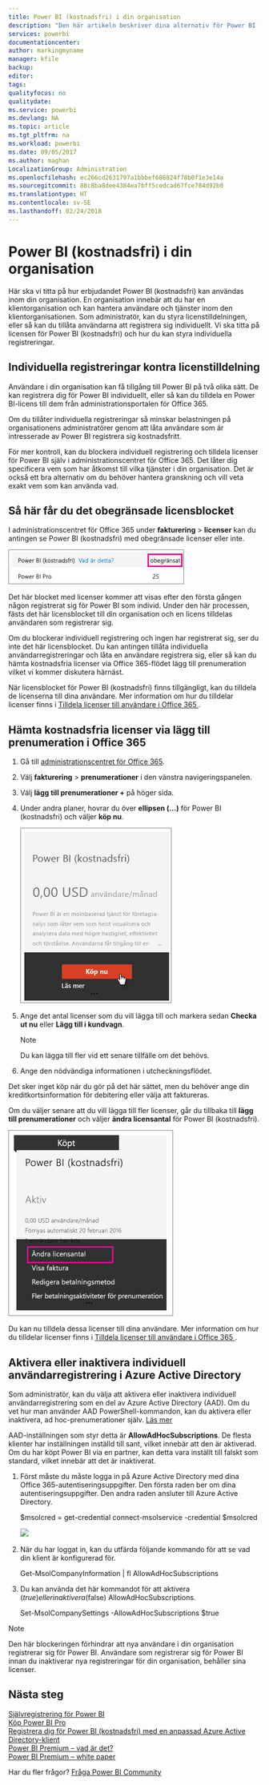```yaml
---
title: Power BI (kostnadsfri) i din organisation
description: "Den här artikeln beskriver dina alternativ för Power BI (kostnadsfri) från ett organisationsperspektiv. Om du är administratör för din klient, visar det här hur du hanterar kostnadsfria registreringar."
services: powerbi
documentationcenter: 
author: markingmyname
manager: kfile
backup: 
editor: 
tags: 
qualityfocus: no
qualitydate: 
ms.service: powerbi
ms.devlang: NA
ms.topic: article
ms.tgt_pltfrm: na
ms.workload: powerbi
ms.date: 09/05/2017
ms.author: maghan
LocalizationGroup: Administration
ms.openlocfilehash: ec266cd2631797a1bbbef686824f78b0f1e3e14a
ms.sourcegitcommit: 88c8ba8dee4384ea7bff5cedcad67fce784d92b0
ms.translationtype: HT
ms.contentlocale: sv-SE
ms.lasthandoff: 02/24/2018
---
```

# <a name="power-bi-free-in-your-organization"></a>Power BI (kostnadsfri) i din organisation
Här ska vi titta på hur erbjudandet Power BI (kostnadsfri) kan användas inom din organisation. En organisation innebär att du har en klientorganisation och kan hantera användare och tjänster inom den klientorganisationen. Som administratör, kan du styra licenstilldelningen, eller så kan du tillåta användarna att registrera sig individuellt. Vi ska titta på licensen för Power BI (kostnadsfri) och hur du kan styra individuella registreringar.

## <a name="individual-sign-up-versus-license-assignment"></a>Individuella registreringar kontra licenstilldelning
Användare i din organisation kan få tillgång till Power BI på två olika sätt. De kan registrera dig för Power BI individuellt, eller så kan du tilldela en Power BI-licens till dem från administrationsportalen för Office 365.

Om du tillåter individuella registreringar så minskar belastningen på organisationens administratörer genom att låta användare som är intresserade av Power BI registrera sig kostnadsfritt.

För mer kontroll, kan du blockera individuell registrering och tilldela licenser för Power BI själv i administrationscentret för Office 365. Det låter dig specificera vem som har åtkomst till vilka tjänster i din organisation. Det är också ett bra alternativ om du behöver hantera granskning och vill veta exakt vem som kan använda vad.

## <a name="how-to-get-the-unlimited-license-block"></a>Så här får du det obegränsade licensblocket
I administrationscentret för Office 365 under **fakturering** > **licenser** kan du antingen se Power BI (kostnadsfri) med obegränsade licenser eller inte.

![](media/service-admin-service-free-in-your-organization/unlimited-licenses.png)

Det här blocket med licenser kommer att visas efter den första gången någon registrerat sig för Power BI som individ. Under den här processen, fästs det här licensblocket till din organisation och en licens tilldelas användaren som registrerar sig.

Om du blockerar individuell registrering och ingen har registrerat sig, ser du inte det här licensblocket. Du kan antingen tillåta individuella användarregistreringar och låta en användare registrera sig, eller så kan du hämta kostnadsfria licenser via Office 365-flödet lägg till prenumeration vilket vi kommer diskutera härnäst.

När licensblocket för Power BI (kostnadsfri) finns tillgängligt, kan du tilldela de licenserna till dina användare. Mer information om hur du tilldelar licenser finns i [Tilldela licenser till användare i Office 365 ](https://support.office.com/article/Assign-or-unassign-licenses-for-Office-365-for-business-997596b5-4173-4627-b915-36abac6786dc).

## <a name="getting-free-licenses-via-add-subscription-within-office-365"></a>Hämta kostnadsfria licenser via lägg till prenumeration i Office 365
1. Gå till [administrationscentret för Office 365](https://portal.office.com/admin/default.aspx).
2. Välj **fakturering** > **prenumerationer** i den vänstra navigeringspanelen.
3. Välj **lägg till prenumerationer +** på höger sida.
4. Under andra planer, hovrar du över **ellipsen (...)** för Power BI (kostnadsfri) och väljer **köp nu**.
   
    ![](media/service-admin-service-free-in-your-organization/buy-powerbi-free.png)
5. Ange det antal licenser som du vill lägga till och markera sedan **Checka ut nu** eller **Lägg till i kundvagn**.
   
   > [!NOTE]
   > Du kan lägga till fler vid ett senare tillfälle om det behövs.
   > 
   > 
6. Ange den nödvändiga informationen i utcheckningsflödet.

Det sker inget köp när du gör på det här sättet, men du behöver ange din kreditkortsinformation för debitering eller välja att faktureras.

Om du väljer senare att du vill lägga till fler licenser, går du tillbaka till **lägg till prenumerationer** och väljer **ändra licensantal** för Power BI (kostnadsfri).

![](media/service-admin-service-free-in-your-organization/change-license-quantity.png)

Du kan nu tilldela dessa licenser till dina användare. Mer information om hur du tilldelar licenser finns i [Tilldela licenser till användare i Office 365 ](https://support.office.com/article/Assign-or-unassign-licenses-for-Office-365-for-business-997596b5-4173-4627-b915-36abac6786dc).

## <a name="enable-or-disable-individual-user-sign-up-in-azure-active-directory"></a>Aktivera eller inaktivera individuell användarregistrering i Azure Active Directory
Som administratör, kan du välja att aktivera eller inaktivera individuell användarregistrering som en del av Azure Active Directory (AAD). Om du vet hur man använder AAD PowerShell-kommandon, kan du aktivera eller inaktivera, ad hoc-prenumerationer själv. [Läs mer](https://technet.microsoft.com/library/jj151815.aspx)

AAD-inställningen som styr detta är **AllowAdHocSubscriptions**. De flesta klienter har inställningen inställd till sant, vilket innebär att den är aktiverad. Om du har köpt Power BI via en partner, kan detta vara inställt till falskt som standard, vilket innebär att det är inaktiverat.

1. Först måste du måste logga in på Azure Active Directory med dina Office 365-autentiseringsuppgifter. Den första raden ber om dina autentiseringsuppgifter. Den andra raden ansluter till Azure Active Directory.
   
     $msolcred = get-credential   connect-msolservice -credential $msolcred
   
   ![](media/service-admin-service-free-in-your-organization/aad-signin.png)
2. När du har loggat in, kan du utfärda följande kommando för att se vad din klient är konfigurerad för.
   
     Get-MsolCompanyInformation | fl AllowAdHocSubscriptions
3. Du kan använda det här kommandot för att aktivera ($true) eller inaktivera ($false) AllowAdHocSubscriptions.
   
     Set-MsolCompanySettings -AllowAdHocSubscriptions $true

> [!NOTE]
> Den här blockeringen förhindrar att nya användare i din organisation registrerar sig för Power BI. Användare som registrerar sig för Power BI innan du inaktiverar nya registreringar för din organisation, behåller sina licenser.
> 
> 

## <a name="next-steps"></a>Nästa steg
[Självregistrering för Power BI](service-self-service-signup-for-power-bi.md)  
[Köp Power BI Pro](service-admin-purchasing-power-bi-pro.md)  
[Registrera dig för Power BI (kostnadsfri) med en anpassad Azure Active Directory-klient](developer/create-an-azure-active-directory-tenant.md)  
[Power BI Premium – vad är det?](service-premium.md)  
[Power BI Premium – white paper](https://aka.ms/pbipremiumwhitepaper)  

Har du fler frågor? [Fråga Power BI Community](http://community.powerbi.com/)

